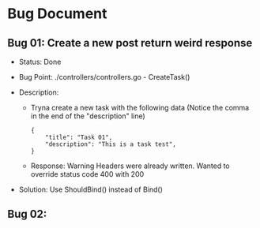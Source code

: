 # Bug Document

## Bug 01: Create a new post return weird response
* Status: Done
* Bug Point: ./controllers/controllers.go - CreateTask()
* Description: 
    * Tryna create a new task with the following data (Notice the comma in the end of the "description" line)
        ```
        {
            "title": "Task 01",
            "description": "This is a task test",
        }
        ```
    * Response: Warning Headers were already written. Wanted to override status code 400 with 200

* Solution: Use ShouldBind() instead of Bind()

## Bug 02: